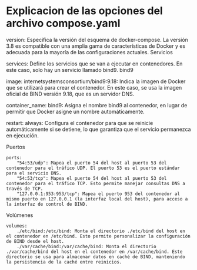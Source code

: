 <h1>Explicacion de las opciones del archivo compose.yaml</h1>
version: Especifica la versión del esquema de docker-compose. La versión 3.8 es compatible con una amplia gama de características de Docker y es adecuada para la mayoría de las configuraciones actuales.
Servicios

services: Define los servicios que se van a ejecutar en contenedores. En este caso, solo hay un servicio llamado bind9.
bind9

image: internetsystemsconsortium/bind9:9.18: Indica la imagen de Docker que se utilizará para crear el contenedor. En este caso, se usa la imagen oficial de BIND versión 9.18, que es un servidor DNS.

container_name: bind9: Asigna el nombre bind9 al contenedor, en lugar de permitir que Docker asigne un nombre automáticamente.

restart: always: Configura el contenedor para que se reinicie automáticamente si se detiene, lo que garantiza que el servicio permanezca en ejecución.

Puertos

    ports:
        "54:53/udp": Mapea el puerto 54 del host al puerto 53 del contenedor para el tráfico UDP. El puerto 53 es el puerto estándar para el servicio DNS.
        "54:53/tcp": Mapea el puerto 54 del host al puerto 53 del contenedor para el tráfico TCP. Esto permite manejar consultas DNS a través de TCP.
        "127.0.0.1:953:953/tcp": Mapea el puerto 953 del contenedor al mismo puerto en 127.0.0.1 (la interfaz local del host), para acceso a la interfaz de control de BIND.

Volúmenes

    volumes:
        ./etc/bind:/etc/bind: Monta el directorio ./etc/bind del host en el contenedor en /etc/bind. Esto permite personalizar la configuración de BIND desde el host.
        ./var/cache/bind:/var/cache/bind: Monta el directorio ./var/cache/bind del host en el contenedor en /var/cache/bind. Este directorio se usa para almacenar datos en caché de BIND, manteniendo la persistencia de la caché entre reinicios.
